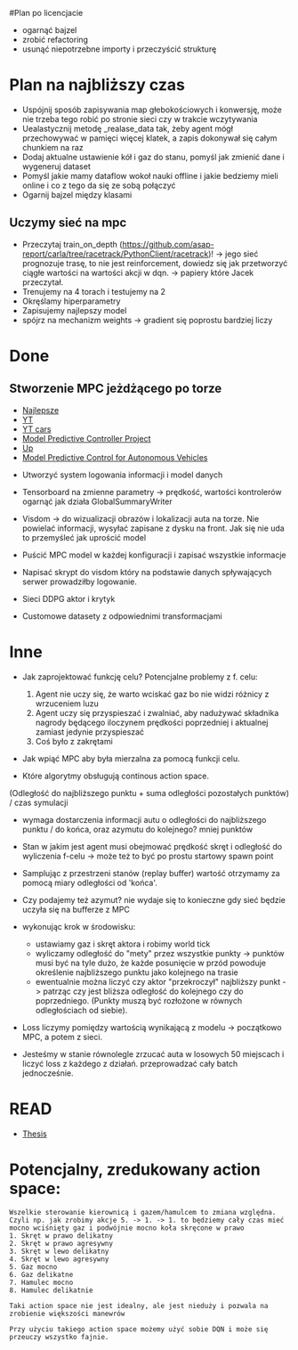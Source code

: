 #Plan po licencjacie
* ogarnąć bajzel
* zrobić refactoring
* usunąć niepotrzebne importy i przeczyścić strukturę

# Plan na najbliższy czas
* Uspójnij sposób zapisywania map głebokościowych i konwersję, może nie trzeba tego robić po stronie sieci czy w trakcie wczytywania
* Uealastycznij metodę _realase_data tak, żeby agent mógł przechowywać w pamięci więcej klatek, a zapis dokonywał się całym chunkiem na raz
* Dodaj aktualne ustawienie kół i gaz do stanu, pomyśl jak zmienić dane i wygeneruj dataset
* Pomyśl jakie mamy dataflow wokoł nauki offline i jakie bedziemy mieli online i co z tego da się ze sobą połączyć
* Ogarnij bajzel między klasami
   
## Uczymy sieć na mpc
- Przeczytaj train_on_depth (https://github.com/asap-report/carla/tree/racetrack/PythonClient/racetrack)! -> jego sieć prognozuje trasę, to nie jest reinforcement, 
dowiedz się jak przetworzyć ciągłe wartości na wartości akcji w dqn. -> papiery które Jacek przeczytał. 
- Trenujemy na 4 torach i testujemy na 2
- Okręślamy hiperparametry
- Zapisujemy najlepszy model
- spójrz na mechanizm weights -> gradient się poprostu bardziej liczy

# Done 
## Stworzenie MPC jeżdżącego po torze
- [Najlepsze](https://towardsdatascience.com/the-final-step-control-783467095138)
- [YT](https://www.youtube.com/watch?v=nqv6jFeVUYA)
- [YT cars](https://www.youtube.com/watch?v=Gh8R4PVg1Zc)
- [Model Predictive Controller Project](https://medium.com/@NickHortovanyi/carnd-controls-mpc-2f456ce658f)
- [Up](https://github.com/hortovanyi/CarND-MPC-Project)
- [Model Predictive Control for Autonomous Vehicles](https://medium.com/@shubhra.pandit/model-predictive-control-for-autonomous-vehicles-1dc18348f651)
     
* Utworzyć system logowania informacji i model danych
* Tensorboard na zmienne parametry -> prędkość, wartości kontrolerów ogarnąć jak działa GlobalSummaryWriter
* Visdom -> do wizualizacji obrazów i lokalizacji auta na torze. Nie powielać informacji, wysyłać zapisane z dysku na front. Jak się nie uda to przemyśleć jak uprościć model
* Puścić MPC model w każdej konfiguracji i zapisać wszystkie informacje 
* Napisać skrypt do visdom który na podstawie danych spływających serwer prowadziłby logowanie.

* Sieci DDPG aktor i krytyk
* Customowe datasety z odpowiednimi transformacjami

# Inne

- Jak zaprojektować funkcję celu?
Potencjalne problemy z f. celu:
    1. Agent nie uczy się, że warto wciskać gaz bo nie widzi różnicy z wrzuceniem luzu
    2. Agent uczy się przyspieszać i zwalniać, aby nadużywać składnika nagrody będącego iloczynem prędkości poprzedniej i aktualnej zamiast jedynie przyspieszać
    3. Coś było z zakrętami

- Jak wpiąć MPC aby była mierzalna za pomocą funkcji celu.
- Które algorytmy obsługują continous action space.


(Odległość do najbliższego punktu + suma odległości pozostałych punktów) / czas symulacji
- wymaga dostarczenia informacji autu o odległości do najbliższego punktu / do końca, oraz azymutu do kolejnego? mniej punktów


- Stan w jakim jest agent musi obejmować prędkość skręt i odległość do wyliczenia f-celu -> może też to być po prostu startowy spawn point
- Samplując z przestrzeni stanów (replay buffer) wartość otrzymamy za pomocą miary odległości od 'końca'.
- Czy podajemy też azymut? nie wydaje się to konieczne gdy sieć będzie uczyła się na bufferze z MPC

- wykonując krok w środowisku:
    * ustawiamy gaz i skręt aktora i robimy world tick
    * wyliczamy odległość do "mety" przez wszystkie punkty -> punktów musi być na tyle dużo, że każde posunięcie w przód powoduje określenie najbliższego punktu jako kolejnego na trasie
    * ewentualnie można liczyć czy aktor "przekroczył" najbliższy punkt -> patrząc czy jest bliższa odległość do kolejnego czy do poprzedniego. (Punkty muszą być rozłożone w równych odległościach od siebie).
    
- Loss liczymy pomiędzy wartością wynikającą z modelu -> początkowo MPC, a potem z sieci.
- Jesteśmy w stanie równolegle zrzucać auta w losowych 50 miejscach i liczyć loss z każdego z działań. przeprowadzać cały batch jednocześnie.

# READ
- [Thesis](https://esc.fnwi.uva.nl/thesis/centraal/files/f285129090.pdf)

# Potencjalny, zredukowany action space:
    Wszelkie sterowanie kierownicą i gazem/hamulcem to zmiana względna. Czyli np. jak zrobimy akcje 5. -> 1. -> 1. to będziemy cały czas mieć mocno wciśnięty gaz i podwójnie mocno koła skręcone w prawo
    1. Skręt w prawo delikatny
    2. Skręt w prawo agresywny
    3. Skręt w lewo delikatny
    4. Skręt w lewo agresywny
    5. Gaz mocno
    6. Gaz delikatne
    7. Hamulec mocno
    8. Hamulec delikatnie
    
    Taki action space nie jest idealny, ale jest nieduży i pozwala na zrobienie większości manewrów
    
    Przy użyciu takiego action space możemy użyć sobie DQN i może się przeuczy wszystko fajnie.

